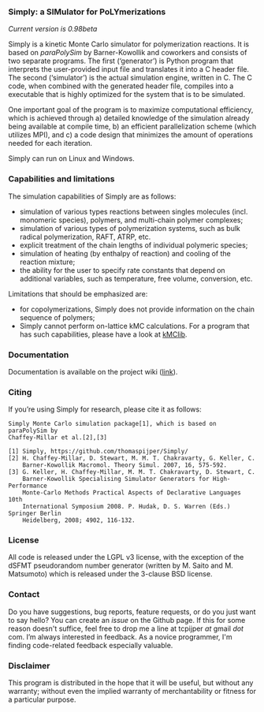 ### Simply: a SIMulator for PoLYmerizations

_Current version is 0.98beta_

Simply is a kinetic Monte Carlo simulator for polymerization reactions. It is based on _paraPolySim_ by Barner-Kowollik and coworkers and consists of two separate programs. The first (‘generator’) is Python program that interprets the user-provided input file and translates it into a C header file. The second (‘simulator’) is the actual simulation engine, written in C. The C code, when combined with the generated header file, compiles into a executable that is highly optimized for the system that is to be simulated.

One important goal of the program is to maximize computational efficiency, which is achieved through a) detailed knowledge of the simulation already being available at compile time, b) an efficient parallelization scheme (which utilizes MPI), and c) a code design that minimizes the amount of operations needed for each iteration.

Simply can run on Linux and Windows.

### Capabilities and limitations

The simulation capabilities of Simply are as follows:
* simulation of various types reactions between singles molecules (incl. monomeric species), polymers, and multi-chain polymer complexes;
* simulation of various types of polymerization systems, such as bulk radical polymerization, RAFT, ATRP, etc.
* explicit treatment of the chain lengths of individual polymeric species;
* simulation of heating (by enthalpy of reaction) and cooling of the reaction mixture;
* the ability for the user to specify rate constants that depend on additional variables, such as temperature, free volume, conversion, etc.

Limitations that should be emphasized are:
* for copolymerizations, Simply does not provide information on the chain sequence of polymers;
* Simply cannot perform on-lattice kMC calculations. For a program that has such capabilities, please have a look at [kMClib](https://github.com/leetmaa/KMCLib).

### Documentation

Documentation is available on the project wiki ([link](https://github.com/thomaspijper/Simply/wiki)).

### Citing
If you’re using Simply for research, please cite it as follows:

    Simply Monte Carlo simulation package[1], which is based on paraPolySim by 
    Chaffey-Millar et al.[2],[3]

    [1] Simply, https://github.com/thomaspijper/Simply/
    [2] H. Chaffey-Millar, D. Stewart, M. M. T. Chakravarty, G. Keller, C. 
        Barner-Kowollik Macromol. Theory Simul. 2007, 16, 575-592.
    [3] G. Keller, H. Chaffey-Millar, M. M. T. Chakravarty, D. Stewart, C. 
        Barner-Kowollik Specialising Simulator Generators for High-Performance 
        Monte-Carlo Methods Practical Aspects of Declarative Languages 10th 
        International Symposium 2008. P. Hudak, D. S. Warren (Eds.) Springer Berlin 
        Heidelberg, 2008; 4902, 116-132.

### License

All code is released under the LGPL v3 license, with the exception of the dSFMT pseudorandom number generator (written by M. Saito and M. Matsumoto) which is released under the 3-clause BSD license.

### Contact

Do you have suggestions, bug reports, feature requests, or do you just want to say hello? You can create an _issue_ on the Github page. If this for some reason doesn't suffice, feel free to drop me a line at tcpijper _at_ gmail _dot_ com. I’m always interested in feedback. As a novice programmer, I'm finding code-related feedback especially valuable.

### Disclaimer

This program is distributed in the hope that it will be useful, but without any warranty; without even the implied warranty of merchantability or fitness for a particular purpose.
